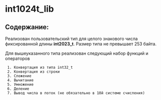# int1024t_lib

## Содержание:

  Реализован пользовательский тип для целого знакового числа фиксированной длины **int2023_t**.
  Размер типа не превышает 253 байтa.

  Для вышеуказанного типа реализован следующий набор функций и операторов

     1. Конвертация из типа int32_t
     2. Конвертация из строки
     3. Сложение
     4. Вычитание
     5. Умножение
     6. Деление
     7. Вывод числа в поток (не обязательно в 10й системе счисления)